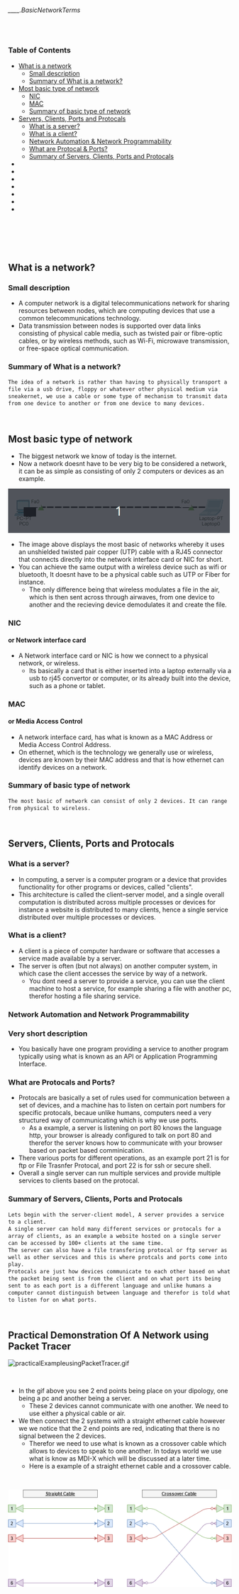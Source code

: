 ###### ____.BasicNetworkTerms

<br>
<!-- Table of Contents -->

### Table of Contents
- [What is a network](#what-is-a-network)
    - [Small description](#small-description)
    - [Summary of What is a network?](#summary-of-what-is-a-network)
- [Most basic type of network](#most-basic-type-of-network)
    - [NIC](#nic)
    - [MAC](#mac)
    - [Summary of basic type of network](#summary-of-basic-type-of-network)
- [Servers, Clients, Ports and Protocals](#servers-clients-ports-and-protocals)
    - [What is a server?](#what-is-a-server)
    - [What is a client?](#what-is-a-client)
    - [Network Automation & Network Programmability](#network-automation-and-network-programmability)
    - [What are Protocal & Ports?](#what-are-protocals-and-ports)
    - [Summary of Servers, Clients, Ports and Protocals](#summary-of-servers-clients-ports-and-protocals)
- [](#)
- [](#)
- [](#)
- [](#)
- [](#)
- [](#)
- [](#)

<br>
<br>
<br>
<br>

## What is a network?
### Small description
* A computer network is a digital telecommunications network for sharing resources between nodes, which are computing devices that use a common telecommunications technology.
* Data transmission between nodes is supported over data links consisting of physical cable media, such as twisted pair or fibre-optic cables, or by wireless methods, such as Wi-Fi, microwave transmission, or free-space optical communication.

### Summary of What is a network?

    The idea of a network is rather than having to physically transport a file via a usb drive, floppy or whatever other physical medium via sneakernet, we use a cable or some type of mechanism to transmit data from one device to another or from one device to many devices.

<br>

## Most basic type of network

* The biggest network we know of today is the internet. 
* Now a network doesnt have to be very big to be considered a network, it can be as simple as consisting of only 2 computers or devices as an example.

![basicNetwork](./src/basicNetwork.gif "A network between 2 computers")

* The image above displays the most basic of networks whereby it uses an unshielded twisted pair copper (UTP) cable with a RJ45 connector that connects directly into the network interface card or NIC for short. 
* You can achieve the same output with a wireless device such as wifi or bluetooth, It doesnt have to be a physical cable such as UTP or Fiber for instance.
    * The only difference being that wireless modulates a file in the air, which is then sent across through airwaves, from one device to another and the recieving device demodulates it and create the file.


### NIC
#### or Network interface card
* A Network interface card or NIC is how we connect to a physical network, or wireless.
    * Its basically a card that is either inserted into a laptop externally via a usb to rj45 convertor or computer, or its already built into the device, such as a phone or tablet.

### MAC 
#### or Media Access Control
* A network interface card, has what is known as a MAC Address or Media Access Control Address.
* On ethernet, which is the technology we generally use or wireless, devices are known by their MAC address and that is how ethernet can identify devices on a network.

### Summary of basic type of network
    
    The most basic of network can consist of only 2 devices. It can range from physical to wireless.

<br>

## Servers, Clients, Ports and Protocals
### What is a server?
* In computing, a server is a computer program or a device that provides functionality for other programs or devices, called "clients".
* This architecture is called the client–server model, and a single overall computation is distributed across multiple processes or devices for instance a website is distributed to many clients, hence a single service distributed over multiple processes or devices.

### What is a client?
* A client is a piece of computer hardware or software that accesses a service made available by a server.
* The server is often (but not always) on another computer system, in which case the client accesses the service by way of a network.
    * You dont need a server to provide a service, you can use the client machine to host a service, for example sharing a file with another pc, therefor hosting a file sharing service.

### Network Automation and Network Programmability 
### Very short description
* You basically have one program providing a service to another program typically using what is known as an API or Application Programming Interface.

### What are Protocals and Ports?
* Protocals are basically a set of rules used for communication between a set of devices, and a machine has to listen on certain port numbers for specific protocals, becaue unlike humans, computers need a very structured way of communicating which is why we use ports.
    *  As a example, a server is listening on port 80 knows the language http, your browser is already configured to talk on port 80 and therefor the server knows how to communicate with your browser based on packet based comminication.
* There various ports for different operations, as an example port 21 is for ftp or File Trasnfer Protocal, and port 22 is for ssh or secure shell.
* Overall a single server can run multiple services and provide multiple services to clients based on the protocal.

### Summary of Servers, Clients, Ports and Protocals
    
    Lets begin with the server-client model, A server provides a service to a client. 
    A single server can hold many different services or protocals for a array of clients, as an example a website hosted on a single server can be accessed by 100+ clients at the same time. 
    The server can also have a file transfering protocal or ftp server as well as other services and this is where protcals and ports come into play. 
    Protocals are just how devices communicate to each other based on what the packet being sent is from the client and on what port its being sent to as each port is a different language and unlike humans a computer cannot distinguish between language and therefor is told what to listen for on what ports. 


<br>

## Practical Demonstration Of A Network using Packet Tracer

![practicalExampleusingPacketTracer.gif](./src/practicalExampleusingPacketTracer.gif "Packet Tracer Example Of Network")

<br>

* In the gif above you see 2 end points being place on your dipology, one being a pc and another being a server.
    * These 2 devices cannot communicate with one another. We need to use either a physical cable or air.
* We then connect the 2 systems with a straight ethernet cable however we we notice that the 2 end points are red, indicating that there is no signal between the 2 devices. 
    * Therefor we need to use what is known as a crossover cable which allows to devices to speak to one another. In todays world we use what is know as MDI-X which will be discussed at a later time.
    * Here is a example of a straight ethernet cable and a crossover cable.

<br>

![ethernatCableStraightvsCrossover](./src/ethernatCableStraightvsCrossover.png "Diagram depicting how a crossopver cable works")